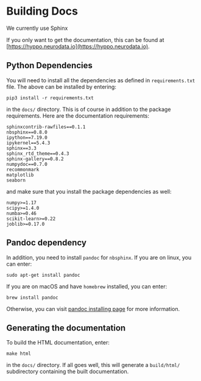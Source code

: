# Building Docs

We currently use Sphinx

If you only want to get the documentation, this can be found at [https://hyppo.neurodata.io](https://hyppo.neurodata.io).

## Python Dependencies

You will need to install all the dependencies as defined in `requirements.txt` file. The above can be installed by entering:

    pip3 install -r requirements.txt

in the `docs/` directory. This is of course in addition to the package requirements. Here are the documentation requirements:

    sphinxcontrib-rawfiles==0.1.1
    nbsphinx==0.8.0
    ipython==7.19.0
    ipykernel==5.4.3
    sphinx==3.3
    sphinx_rtd_theme==0.4.3
    sphinx-gallery==0.8.2
    numpydoc==0.7.0
    recommonmark
    matplotlib
    seaborn

and make sure that you install the package dependencies as well:

    numpy>=1.17
    scipy>=1.4.0
    numba>=0.46
    scikit-learn>=0.22
    joblib>=0.17.0

## Pandoc dependency

In addition, you need to install `pandoc` for `nbsphinx`. If you are on linux, you can enter:

    sudo apt-get install pandoc

If you are on macOS and have `homebrew` installed, you can enter:

    brew install pandoc

Otherwise, you can visit [pandoc installing page](https://pandoc.org/installing.html) for more information.

## Generating the documentation

To build the HTML documentation, enter:

    make html

in the `docs/` directory. If all goes well, this will generate a `build/html/` subdirectory containing the built documentation.

